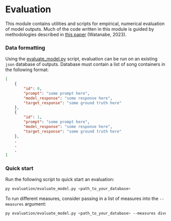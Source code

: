 # Evaluation
This module contains utilities and scripts for empirical, numerical evaluation of model outputs. Much of the code written in this module is guided by methodologies described in [this paper](https://staff.aist.go.jp/m.goto/PAPER/TIEICE202309watanabe.pdf) (Watanabe, 2023). 

### Data formatting
Using the [evaluate_model.py](evaluate_model.py) script, evaluation can be run on an existing `json` database of outputs. Database must contain a list of song containers in the following format:
```json
[
    {
        "id": 0,
        "prompt": "some prompt here",
        "model_response": "some response here",
        "target_response": "some ground truth here"
    },
    {
        "id": 1,
        "prompt": "some prompt here",
        "model_response": "some response here",
        "target_response": "some ground truth here"
    },
    .
    .
    .
]
```

### Quick start
Run the following script to quick start an evaluation:
```bash
py evaluation/evaluate_model.py <path_to_your_database> 
```

To run different measures, consider passing in a list of measures into the `--measures` argument:
```bash
py evaluation/evaluate_model.py <path_to_your_database> --measures diversity meter syllable
```